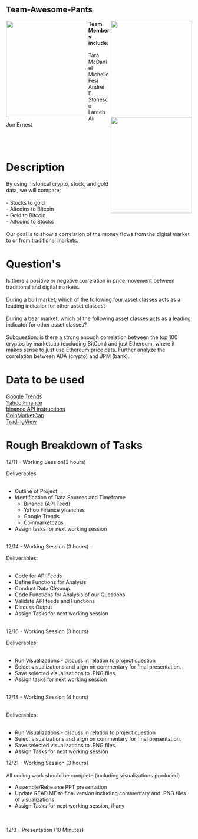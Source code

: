 ## Team-Awesome-Pants  
<img src="https://m.media-amazon.com/images/I/81BJWS7Cz4L._AC_SL1500_.jpg" 
     width="220" 
     height="260"
     align="left"/> 

<img src="https://m.media-amazon.com/images/I/81BJWS7Cz4L._AC_SL1500_.jpg" 
     width="220" 
     height="260"
     align="right"/> 
<img src="https://cdn-images.farfetch-contents.com/13/63/00/50/13630050_16366640_1000.jpg" 
     width="220" 
     height="260"
     align="right"/>  


<b>Team Members include:</b>
</br></br>
Tara McDaniel </br> Michelle Fesi </br> Andrei E. Stonescu </br> Lareeb Ali </br> Jon Ernest </br>
</br></br></br>
# Description

By using historical crypto, stock, and gold data, we will compare:</br>
</br>- Stocks to gold </br>- Altcoins to Bitcoin </br>- Gold to Bitcoin </br>- Altcoins to Stocks
</br></br>
Our goal is to show a correlation of the money flows from the digital market to or from traditional markets. 


# Question's

Is there a positive or negative correlation in price movement between traditional and digital markets. </br></br>
During a bull market, which of the following four asset classes acts as a leading indicator for other asset classes?</br></br>
During a bear market, which of the following asset classes acts as a leading indicator for other asset classes?
</br></br>
Subquestion: is there a strong enough correlation between the top 100 cryptos by marketcap (excluding BitCoin) and just Ethereum, where it makes sense to just use Ethereum price data.
Further analyze the correlation between ADA (crypto) and JPM (bank).

# Data to be used
 <a href="https://trends.google.com/trends/?geo=US">Google Trends </a></br>
 <a href="https://finance.yahoo.com/">Yahoo Finance </a></br>
 <a href="https://binance-docs.github.io/apidocs/spot/en/#change-log">binance API instructions</a></br>
 <a href="https://coinmarketcap.com/api/">CoinMarketCap </a></br>
 <a href="https://www.tradingview.com/">TradingView </a></br>



# Rough Breakdown of Tasks
12/11 - Working Session(3 hours)

Deliverables:  </br></br>
- Outline of Project</br>
- Identification of Data Sources and Timeframe</br>
	- Binance (API Feed)</br>
	- Yahoo Finance yfiancnes</br>
	- Google Trends</br>
	- Coinmarketcaps</br>
- Assign tasks for next working session</br></br>


12/14 - Working Session (3 hours) -

Deliverables:</br></br>
- Code for API Feeds</br>
- Define Functions for Analysis</br>
- Conduct Data Cleanup</br>
- Code Functions for Analysis of our Questions</br>
- Validate API feeds and Functions</br>
- Discuss Output</br>
- Assign Tasks for next working session</br></br>

12/16 - Working Session (3 hours)

Deliverables:</br></br>
- Run Visualizations - discuss in relation to project question</br>
- Select visualizations and align on commentary for final presentation.</br>
- Save selected visualizations to .PNG files.</br>
- Assign tasks for next working session</br></br>


12/18 - Working Session (4 hours)</br></br>

Deliverables:</br></br>
- Run Visualizations - discuss in relation to project question</br>
- Select visualizations and align on commentary for final presentation.</br>
- Save selected visualizations to .PNG files.</br>
- Assign Tasks for next working session</br>


12/21 - Working Session (3 hours)</br></br>
All coding work should be complete (including visualizations produced)</br>
- Assemble/Rehearse PPT presentation</br>
- Update READ.ME to final version including commentary and .PNG files of visualizations</br>
- Assign Tasks for next working session, if any</br>
</br></br>

12/3 - Presentation (10 Minutes)
